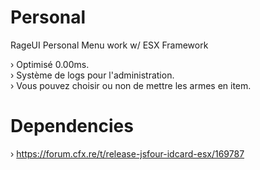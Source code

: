 # Personal
RageUI Personal Menu work w/ ESX Framework

› Optimisé 0.00ms. <br />
› Système de logs pour l'administration. <br />
› Vous pouvez choisir ou non de mettre les armes en item. <br />

# Dependencies 
› https://forum.cfx.re/t/release-jsfour-idcard-esx/169787
